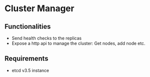 # Cluster Manager

## Functionalities
- Send health checks to the replicas
- Expose a http api to manage the cluster: Get nodes, add node etc.

## Requirements
- etcd v3.5 instance